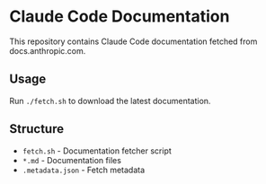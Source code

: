 # Claude Code Documentation

This repository contains Claude Code documentation fetched from docs.anthropic.com.

## Usage

Run `./fetch.sh` to download the latest documentation.

## Structure

- `fetch.sh` - Documentation fetcher script
- `*.md` - Documentation files
- `.metadata.json` - Fetch metadata